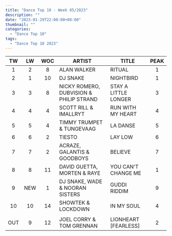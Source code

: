```yaml
---
title: "Dance Top 10 - Week 05/2023"
description: ""
date: "2023-01-29T22:00:00+08:00"
thumbnail: ""
categories:
  - "Dance Top 10"
tags:
  - "Dance Top 10 2023"
---
```

<!--more-->
|TW|LW|WOC|ARTIST|TITLE|PEAK|
|:----:|:----:|:----:|----|----|:----:|
|1|2|8|ALAN WALKER|RITUAL|1|
|2|1|10|DJ SNAKE|NIGHTBIRD|1|
|3|3|8|NICKY ROMERO, DUBVISION & PHILIP STRAND|STAY A LITTLE LONGER|3|
|4|4|4|SCOTT RILL & IMALLRYT|RUN WITH MY HEART|4|
|5|5|4|TIMMY TRUMPET & TUNGEVAAG|LA DANSE|5|
|6|6|2|TIESTO|LAY LOW|6|
|7|7|2|ACRAZE, GALANTIS & GOODBOYS|BELIEVE|7|
|8|8|11|DAVID GUETTA, MORTEN & RAYE|YOU CAN'T CHANGE ME|1|
|9|NEW|1|DJ SNAKE, WADE & NOORAN SISTERS|GUDDI RIDDIM|9|
|10|10|14|SHOWTEK & LOCKDOWN|IN MY SOUL|4|
| | | | | | |
|OUT|9|12|JOEL CORRY & TOM GRENNAN|LIONHEART [FEARLESS]|2|